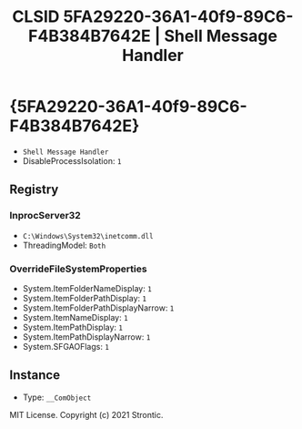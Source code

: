 ﻿---
title: "CLSID 5FA29220-36A1-40f9-89C6-F4B384B7642E | Shell Message Handler"
excerpt: What is COM-Object CLSID 5FA29220-36A1-40f9-89C6-F4B384B7642E?
---

# {5FA29220-36A1-40f9-89C6-F4B384B7642E}

* `Shell Message Handler`
* DisableProcessIsolation: `1`

## Registry


### InprocServer32

* `C:\Windows\System32\inetcomm.dll`
* ThreadingModel: `Both`

### OverrideFileSystemProperties

* System.ItemFolderNameDisplay: `1`
* System.ItemFolderPathDisplay: `1`
* System.ItemFolderPathDisplayNarrow: `1`
* System.ItemNameDisplay: `1`
* System.ItemPathDisplay: `1`
* System.ItemPathDisplayNarrow: `1`
* System.SFGAOFlags: `1`

## Instance

* Type: `__ComObject`

MIT License. Copyright (c) 2021 Strontic.


